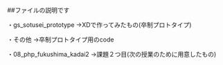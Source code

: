 ##ファイルの説明です

・gs_sotusei_prototype
→XDで作ってみたもの(卒制プロトタイプ)

・その他
→卒制プロトタイプ用のcode

・08_php_fukushima_kadai2
→課題２つ目(次の授業のために用意したもの)
